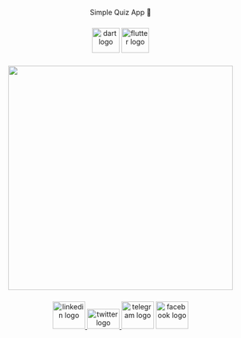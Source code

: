 <p align="center">Simple Quiz App 💖</p>

###

<div align="center">
  <img src="https://cdn.jsdelivr.net/gh/devicons/devicon/icons/dart/dart-original.svg" height="50" width="55" alt="dart logo"  />
  <img src="https://cdn.jsdelivr.net/gh/devicons/devicon/icons/flutter/flutter-original.svg" height="50" width="55" alt="flutter logo"  />
</div>

###

<div align="center">
  <img height="450" src="https://dce0qyjkutl4h.cloudfront.net/wp-content/uploads/2020/10/flutter-app-developer.jpg"  />
</div>

###

<div align="center">
  <a href="https://www.linkedin.com/in/abdelrahman-hany-abu-elnile-439034220/" target="_blank">
    <img src="https://raw.githubusercontent.com/maurodesouza/profile-readme-generator/master/src/assets/icons/social/linkedin/default.svg" width="65" height="55" alt="linkedin logo"  />
  </a>
  <a href="https://twitter.com/ABdelrh96901884" target="_blank">
    <img src="https://raw.githubusercontent.com/maurodesouza/profile-readme-generator/master/src/assets/icons/social/twitter/default.svg" width="65" height="40" alt="twitter logo"  />
  </a>
  <img src="https://raw.githubusercontent.com/maurodesouza/profile-readme-generator/master/src/assets/icons/social/telegram/default.svg" width="65" height="55" alt="telegram logo"  />
  <a href="https://www.facebook.com/profile.php?id=100003674454861" target="_blank">
    <img src="https://raw.githubusercontent.com/maurodesouza/profile-readme-generator/master/src/assets/icons/social/facebook/default.svg" width="65" height="55" alt="facebook logo"  />
  </a>
</div>

###
